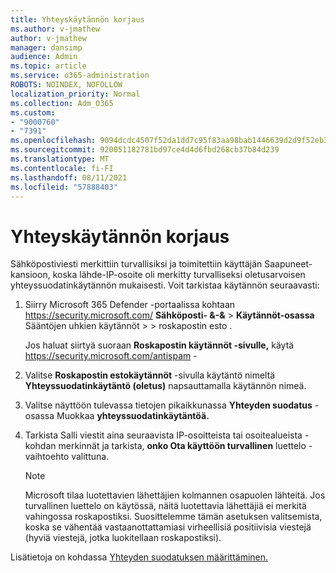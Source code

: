 ```yaml
---
title: Yhteyskäytännön korjaus
ms.author: v-jmathew
author: v-jmathew
manager: dansimp
audience: Admin
ms.topic: article
ms.service: o365-administration
ROBOTS: NOINDEX, NOFOLLOW
localization_priority: Normal
ms.collection: Adm_O365
ms.custom:
- "9000760"
- "7391"
ms.openlocfilehash: 9094dcdc4507f52da1dd7c95f83aa98bab1446639d2d9f52eb3a7bc849dc183c
ms.sourcegitcommit: 920051182781bd97ce4d4d6fbd268cb37b84d239
ms.translationtype: MT
ms.contentlocale: fi-FI
ms.lasthandoff: 08/11/2021
ms.locfileid: "57888403"
---
```

# <a name="fix-connection-policy"></a>Yhteyskäytännön korjaus

Sähköpostiviesti merkittiin turvallisiksi ja toimitettiin käyttäjän Saapuneet-kansioon, koska lähde-IP-osoite oli merkitty turvalliseksi oletusarvoisen yhteyssuodatinkäytännön mukaisesti. Voit tarkistaa käytännön seuraavasti:

1. Siirry Microsoft 365 Defender -portaalissa kohtaan <https://security.microsoft.com/> **Sähköposti- &-&** \> **Käytännöt-osassa** Sääntöjen uhkien käytännöt \>  \>  roskapostin esto . 

   Jos haluat siirtyä suoraan **Roskapostin käytännöt -sivulle,** käytä <https://security.microsoft.com/antispam> -

2. Valitse **Roskapostin estokäytännöt** -sivulla käytäntö nimeltä **Yhteyssuodatinkäytäntö (oletus)** napsauttamalla käytännön nimeä.

3. Valitse näyttöön tulevassa tietojen pikaikkunassa **Yhteyden suodatus** -osassa Muokkaa **yhteyssuodatinkäytäntöä.**

4. Tarkista Salli viestit  aina seuraavista IP-osoitteista tai osoitealueista -kohdan merkinnät ja tarkista, **onko Ota käyttöön turvallinen** luettelo -vaihtoehto valittuna.

   > [!NOTE]
   > Microsoft tilaa luotettavien lähettäjien kolmannen osapuolen lähteitä. Jos turvallinen luettelo on käytössä, näitä luotettavia lähettäjiä ei merkitä vahingossa roskapostiksi. Suosittelemme tämän asetuksen valitsemista, koska se vähentää vastaanottattamiasi virheellisiä positiivisia viestejä (hyviä viestejä, jotka luokitellaan roskapostiksi).

Lisätietoja on kohdassa [Yhteyden suodatuksen määrittäminen.](https://docs.microsoft.com/microsoft-365/security/office-365-security/configure-the-connection-filter-policy)
